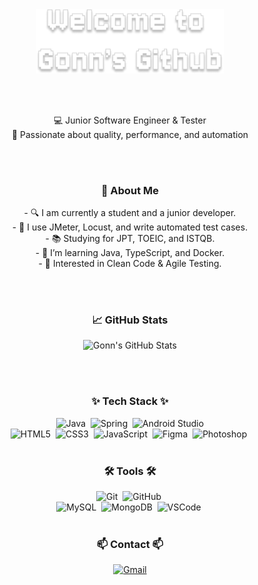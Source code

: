 <div align="center">
  <img src="git_image.png" alt="Gonn's Github" width="300">
</div>

<br><br>
<p align="center">
  💻 Junior Software Engineer & Tester<br>
  🎯 Passionate about quality, performance, and automation
</p>

<br><br>

<h3 align="center">📌 About Me</h3>

<p align="center">
  - 🔍 I am currently a student and a junior developer. <br>
  - 🔨 I use JMeter, Locust, and write automated test cases. <br>
  - 📚 Studying for JPT, TOEIC, and ISTQB. <br>
  - 🧠 I’m learning Java, TypeScript, and Docker. <br>
  - 🌱 Interested in Clean Code & Agile Testing. 
</p>


<br><br>
<h3 align="center">📈 GitHub Stats</h3>

<div align="center">
  <img src="https://github-readme-stats.vercel.app/api?username=Gonn&show_icons=true&theme=tokyonight" alt="Gonn's GitHub Stats">
</div>

<br><br>

<h3 align="center">✨ Tech Stack ✨</h3>

<div align="center">
  <img src="https://img.shields.io/badge/Java-007396?style=flat-square&logo=openjdk&logoColor=white" alt="Java">&nbsp
  <img src="https://img.shields.io/badge/Spring-6DB33F?style=flat-square&logo=spring&logoColor=white" alt="Spring">&nbsp
  <img src="https://img.shields.io/badge/Android_Studio-3DDC84?style=flat-square&logo=android-studio&logoColor=white" alt="Android Studio">
  <br>
  <img src="https://img.shields.io/badge/HTML5-E34F26?style=flat-square&logo=html5&logoColor=white" alt="HTML5">&nbsp
  <img src="https://img.shields.io/badge/CSS3-1572B6?style=flat-square&logo=css3&logoColor=white" alt="CSS3">&nbsp
  <img src="https://img.shields.io/badge/JavaScript-F7DF1E?style=flat-square&logo=javascript&logoColor=black" alt="JavaScript">&nbsp
  <img src="https://img.shields.io/badge/Figma-F24E1E?style=flat-square&logo=figma&logoColor=white" alt="Figma">&nbsp
  <img src="https://img.shields.io/badge/Photoshop-31A8FF?style=flat-square&logo=adobe-photoshop&logoColor=white" alt="Photoshop">&nbsp
</div>

<br>

<h3 align="center">🛠 Tools 🛠</h3>

<div align="center">
  <img src="https://img.shields.io/badge/Git-F05032?style=flat-square&logo=git&logoColor=white" alt="Git">&nbsp
  <img src="https://img.shields.io/badge/GitHub-181717?style=flat-square&logo=github&logoColor=white" alt="GitHub">&nbsp
  <br>
  <img src="https://img.shields.io/badge/MySQL-4479A1?style=flat-square&logo=mysql&logoColor=white" alt="MySQL">&nbsp
  <img src="https://img.shields.io/badge/MongoDB-47A248?style=flat-square&logo=mongodb&logoColor=white" alt="MongoDB">&nbsp
  <img src="https://img.shields.io/badge/VSCode-007ACC?style=flat-square&logo=visual-studio-code&logoColor=white" alt="VSCode">&nbsp
</div>

<br>

<h3 align="center">📫 Contact 📫</h3>

<div align="center">
  <a href="mailto:gounpark7475@gmail.com">
    <img src="https://img.shields.io/badge/gounpark7475@gmail.com-D14836?style=flat-square&logo=gmail&logoColor=white" alt="Gmail">
  </a>
</div>
